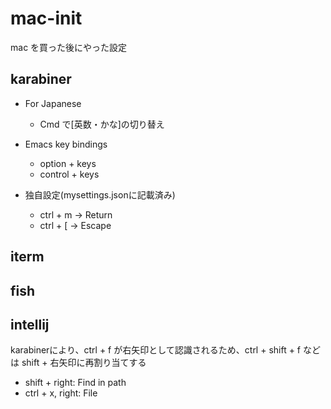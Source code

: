 # mac-init
mac を買った後にやった設定


## karabiner
- For Japanese
  - Cmd で[英数・かな]の切り替え

- Emacs key bindings
  - option + keys
  - control + keys

- 独自設定(mysettings.jsonに記載済み)
  - ctrl + m -> Return
  - ctrl + [ -> Escape


## iterm


## fish


## intellij

karabinerにより、ctrl + f が右矢印として認識されるため、ctrl + shift + f などは shift + 右矢印に再割り当てする

- shift + right: Find in path
- ctrl + x, right: File
